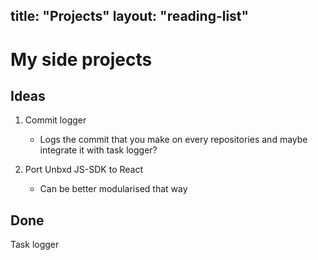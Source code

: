 title: "Projects"
layout: "reading-list"
---

My side projects
================

Ideas
-----

1. Commit logger
    - Logs the commit that you make on every repositories and maybe integrate it with task logger?

2. Port Unbxd JS-SDK to React
    - Can be better modularised that way


Done
----

Task logger

